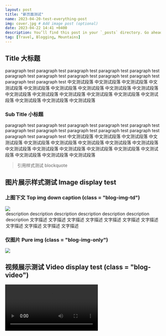 ```yaml
---
layout: post
title: "新页面测试"
name: 2023-04-20-test-everything-post
img: cover.jpg # Add image post (optional)
date: 2023-04-22 14:41 +0400
description: You’ll find this post in your `_posts` directory. Go ahead and edit it and re-build the site to see your changes. # Add post description (optional)
tag: [Travel, Blogging, Mountains]
---
```



<!-- ## 滚动横幅窗口 -->

<!-- <div class="rotating-banner"> -->
<!--     <img src="{{ "/assets/img/" | prepend: site.baseurl }}cover1.jpg" alt="Image 1"> -->
<!--     <img src="{{ "/assets/img/" | prepend: site.baseurl }}canyon.jpg" alt="Image 2"> -->
<!--     <img src="{{ "/assets/img/" | prepend: site.baseurl }}sweden.jpg" alt="Image 3"> -->
<!--     <img src="{{ "/assets/img/" | prepend: site.baseurl }}nevada.jpg" alt="Image 3"> -->
<!--     <img src="{{ "/assets/img/" | prepend: site.baseurl }}himalayan.jpg" alt="Image 3"> -->
<!-- </div> -->

<!-- <script> -->
<!--     $(document).ready(function() { -->
<!--         var initImg = $('.rotating-banner img:first-child'); -->
<!--         initImg.addClass('active'); -->
<!--         setInterval(function() { -->
<!--             var currentImg = $('.rotating-banner img.active'); -->
<!--             var nextImg = currentImg.next(); -->
<!--             if (nextImg.length == 0) { -->
<!--                 nextImg = $('.rotating-banner img:first-child'); -->
<!--             } -->
<!--             currentImg.removeClass('active'); -->
<!--             nextImg.addClass('active'); -->
<!--         }, 3000); -->
<!--     }); -->
<!-- </script> -->

## Title 大标题

paragraph test paragraph test paragraph test paragraph test paragraph test paragraph test
paragraph test paragraph test paragraph test paragraph test paragraph test paragraph test
中文测试段落 中文测试段落 中文测试段落 中文测试段落 中文测试段落 中文测试段落 中文测试段落 中文测试段落 中文测试段落
中文测试段落 中文测试段落 中文测试段落 中文测试段落 中文测试段落 中文测试段落 中文测试段落 中文测试段落 中文测试段落

### Sub Title 小标题

paragraph test paragraph test paragraph test paragraph test paragraph test paragraph test
paragraph test paragraph test paragraph test paragraph test paragraph test paragraph test
中文测试段落 中文测试段落 中文测试段落 中文测试段落 中文测试段落 中文测试段落 中文测试段落 中文测试段落 中文测试段落
中文测试段落 中文测试段落 中文测试段落 中文测试段落 中文测试段落 中文测试段落 中文测试段落 中文测试段落 中文测试段落

> 引用样式测试 blockquote 

## 图片展示样式测试 Image display test 
    
### 上图下文 Top img down caption (class = "blog-img-td")

<div class = "blog-img-td">
    <div>
        <img src= "{{ "/assets/img/" | prepend: site.baseurl | append:page.name}}/cover.jpg">
    </div>
    <div>
        <legend>description description description description description description description
            文字描述 文字描述 文字描述 文字描述 文字描述 文字描述 文字描述 文字描述 文字描述 文字描述 文字描述</legend>
    </div>
</div>

### 仅图片 Pure img (class = "blog-img-only")

<div class = "blog-img-only">
    <div>
        <img src= "{{ "/assets/img/" | prepend: site.baseurl | append:page.name}}/cover.jpg">
    </div>
</div>

## 视频展示测试 Video display test (class = "blog-video")

<div class = "blog-video">
    <video  controls>
        <source src="https://drive.google.com/uc?export=download&id=1WafTItDAKgdysiMkJcpHL7TzRup1Ztjk" type='video/mp4'>
    </video>
</div>



